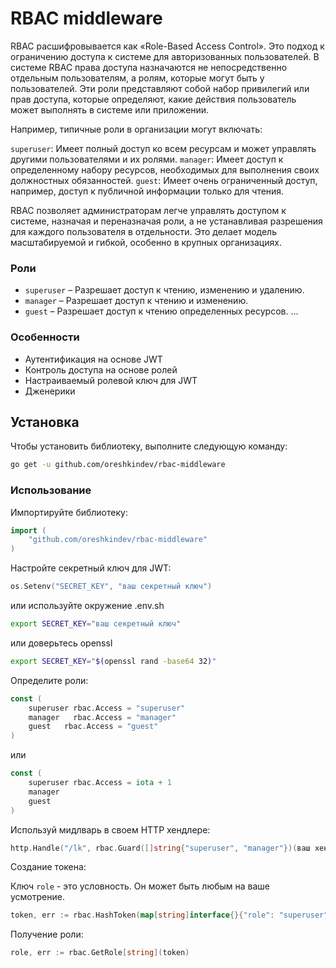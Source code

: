 # RBAC middleware

RBAC расшифровывается как «Role-Based Access Control». Это подход к ограничению доступа к системе для авторизованных пользователей. В системе RBAC права доступа назначаются не непосредственно отдельным пользователям, а ролям, которые могут быть у пользователей. Эти роли представляют собой набор привилегий или прав доступа, которые определяют, какие действия пользователь может выполнять в системе или приложении.

Например, типичные роли в организации могут включать:

`superuser`: Имеет полный доступ ко всем ресурсам и может управлять другими пользователями и их ролями.
`manager`: Имеет доступ к определенному набору ресурсов, необходимых для выполнения своих должностных обязанностей.
`guest`: Имеет очень ограниченный доступ, например, доступ к публичной информации только для чтения.

RBAC позволяет администраторам легче управлять доступом к системе, назначая и переназначая роли, а не устанавливая разрешения для каждого пользователя в отдельности. Это делает модель масштабируемой и гибкой, особенно в крупных организациях.

### Роли

- `superuser` – Разрешает доступ к чтению, изменению и удалению.
- `manager` – Разрешает доступ к чтению и изменению.
- `guest` – Разрешает доступ к чтению определенных ресурсов.
  ...

### Особенности

- Аутентификация на основе JWT
- Контроль доступа на основе ролей
- Настраиваемый ролевой ключ для JWT
- Дженерики

## Установка

Чтобы установить библиотеку, выполните следующую команду:

```bash
go get -u github.com/oreshkindev/rbac-middleware
```

### Использование

Импортируйте библиотеку:

```go
import (
    "github.com/oreshkindev/rbac-middleware"
)
```

Настройте секретный ключ для JWT:

```go
os.Setenv("SECRET_KEY", "ваш секретный ключ")
```

или используйте окружение .env.sh

```bash
export SECRET_KEY="ваш секретный ключ"
```

или доверьтесь openssl

```bash
export SECRET_KEY="$(openssl rand -base64 32)"
```

Определите роли:

```go
const (
	superuser rbac.Access = "superuser"
	manager   rbac.Access = "manager"
	guest   rbac.Access = "guest"
)
```

или

```go
const (
    superuser rbac.Access = iota + 1
    manager
    guest
)
```

Используй мидлварь в своем HTTP хендлере:

```go
http.Handle("/lk", rbac.Guard([]string{"superuser", "manager"})(ваш хендлер))
```

Создание токена:

Ключ `role` - это условность. Он может быть любым на ваше усмотрение.

```go
token, err := rbac.HashToken(map[string]interface{}{"role": "superuser"}, 24*time.Hour)
```

Получение роли:

```go
role, err := rbac.GetRole[string](token)
```
